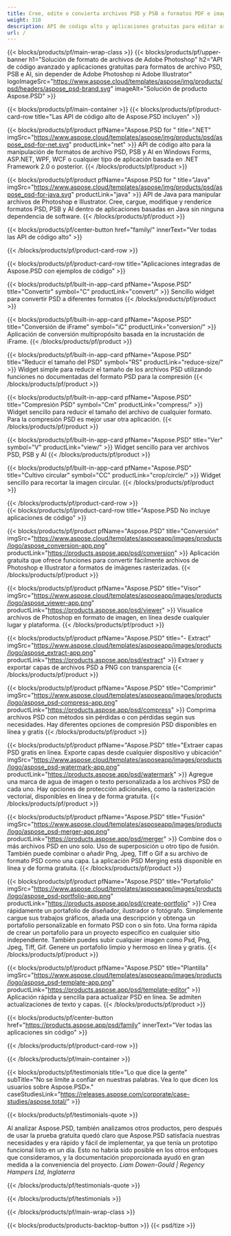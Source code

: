 ```yaml
---
title: Cree, edite o convierta archivos PSD y PSB a formatos PDF e imagen
weight: 310
description: API de código alto y aplicaciones gratuitas para editar archivos de Photoshop. Posibilidad de actualizar las propiedades de la capa, añadir marcas de agua, escala de rotación, voltear, recortar, dithering, ráster, conversión.
url: /
---
```


{{< blocks/products/pf/main-wrap-class >}}
{{< blocks/products/pf/upper-banner h1="Solución de formato de archivos de Adobe Photoshop" h2="API de código avanzado y aplicaciones gratuitas para formatos de archivo PSD, PSB e AI, sin depender de Adobe Photoshop ni Adobe Illustrator" logoImageSrc="https://www.aspose.cloud/templates/aspose/img/products/psd/headers/aspose_psd-brand.svg" imageAlt="Solución de producto Aspose.PSD" >}}

{{< blocks/products/pf/main-container >}}
{{< blocks/products/pf/product-card-row title="Las API de código alto de Aspose.PSD incluyen" >}}

{{< blocks/products/pf/product pfName="Aspose.PSD for " title=".NET" imgSrc="https://www.aspose.cloud/templates/aspose/img/products/psd/aspose_psd-for-net.svg" productLink="net" >}}
API de código alto para la manipulación de formatos de archivo PSD, PSB y AI en Windows Forms, ASP.NET, WPF, WCF o cualquier tipo de aplicación basada en .NET Framework 2.0 o posterior.
{{< /blocks/products/pf/product >}}

{{< blocks/products/pf/product pfName="Aspose.PSD for " title="Java" imgSrc="https://www.aspose.cloud/templates/aspose/img/products/psd/aspose_psd-for-java.svg" productLink="java" >}}
API de Java para manipular archivos de Photoshop e Illustrator. Cree, cargue, modifique y renderice formatos PSD, PSB y AI dentro de aplicaciones basadas en Java sin ninguna dependencia de software.
{{< /blocks/products/pf/product >}}

{{< blocks/products/pf/center-button href="family/" innerText="Ver todas las API de código alto" >}}

{{< /blocks/products/pf/product-card-row >}}

{{< blocks/products/pf/product-card-row title="Aplicaciones integradas de Aspose.PSD con ejemplos de código" >}}

{{< blocks/products/pf/built-in-app-card pfName="Aspose.PSD" title="Convertir" symbol="C" productLink="convert/" >}}
Sencillo widget para convertir PSD a diferentes formatos
{{< /blocks/products/pf/product >}}

{{< blocks/products/pf/built-in-app-card pfName="Aspose.PSD" title="Conversión de iFrame" symbol="iC" productLink="conversion/" >}}
Aplicación de conversión multipropósito basada en la incrustación de iFrame.
{{< /blocks/products/pf/product >}}

{{< blocks/products/pf/built-in-app-card pfName="Aspose.PSD" title="Reducir el tamaño del PSD" symbol="RS" productLink="reduce-size/" >}}
Widget simple para reducir el tamaño de los archivos PSD utilizando funciones no documentadas del formato PSD para la compresión
{{< /blocks/products/pf/product >}}

{{< blocks/products/pf/built-in-app-card pfName="Aspose.PSD" title="Compresión PSD" symbol="Cm" productLink="compress/" >}}
Widget sencillo para reducir el tamaño del archivo de cualquier formato. Para la compresión PSD es mejor usar otra aplicación.
{{< /blocks/products/pf/product >}}

{{< blocks/products/pf/built-in-app-card pfName="Aspose.PSD" title="Ver" symbol="V" productLink="view/" >}}
Widget sencillo para ver archivos PSD, PSB y AI
{{< /blocks/products/pf/product >}}

{{< blocks/products/pf/built-in-app-card pfName="Aspose.PSD" title="Cultivo circular" symbol="CC" productLink="crop/circle/" >}}
Widget sencillo para recortar la imagen circular.
{{< /blocks/products/pf/product >}}
									
{{< /blocks/products/pf/product-card-row >}}										   
{{< blocks/products/pf/product-card-row title="Aspose.PSD No incluye aplicaciones de código" >}}

{{< blocks/products/pf/product pfName="Aspose.PSD" title="Conversión" imgSrc="https://www.aspose.cloud/templates/asposeapp/images/products/logo/aspose_conversion-app.png" productLink="https://products.aspose.app/psd/conversion" >}}
Aplicación gratuita que ofrece funciones para convertir fácilmente archivos de Photoshop e Illustrator a formatos de imágenes rasterizadas.
{{< /blocks/products/pf/product >}}

{{< blocks/products/pf/product pfName="Aspose.PSD" title="Visor" imgSrc="https://www.aspose.cloud/templates/asposeapp/images/products/logo/aspose_viewer-app.png" productLink="https://products.aspose.app/psd/viewer" >}}
Visualice archivos de Photoshop en formato de imagen, en línea desde cualquier lugar y plataforma.
{{< /blocks/products/pf/product >}}

{{< blocks/products/pf/product pfName="Aspose.PSD" title="- Extract" imgSrc="https://www.aspose.cloud/templates/asposeapp/images/products/logo/aspose_extract-app.png" productLink="https://products.aspose.app/psd/extract" >}}
Extraer y exportar capas de archivos PSD a PNG con transparencia
{{< /blocks/products/pf/product >}}

{{< blocks/products/pf/product pfName="Aspose.PSD" title="Comprimir" imgSrc="https://www.aspose.cloud/templates/asposeapp/images/products/logo/aspose_psd-compress-app.png" productLink="https://products.aspose.app/psd/compress" >}}
Comprima archivos PSD con métodos sin pérdidas o con pérdidas según sus necesidades. Hay diferentes opciones de compresión PSD disponibles en línea y gratis
{{< /blocks/products/pf/product >}}

{{< blocks/products/pf/product pfName="Aspose.PSD" title="Extraer capas PSD gratis en línea. Exporte capas desde cualquier dispositivo y ubicación" imgSrc="https://www.aspose.cloud/templates/asposeapp/images/products/logo/aspose_psd-watermark-app.png" productLink="https://products.aspose.app/psd/watermark" >}}
Agregue una marca de agua de imagen o texto personalizada a los archivos PSD de cada uno. Hay opciones de protección adicionales, como la rasterización vectorial, disponibles en línea y de forma gratuita.
{{< /blocks/products/pf/product >}}

{{< blocks/products/pf/product pfName="Aspose.PSD" title="Fusión" imgSrc="https://www.aspose.cloud/templates/asposeapp/images/products/logo/aspose_psd-merger-app.png" productLink="https://products.aspose.app/psd/merger" >}}
Combine dos o más archivos PSD en uno solo. Uso de superposición u otro tipo de fusión. También puede combinar o añadir Png, Jpeg, Tiff o Gif a su archivo de formato PSD como una capa. La aplicación PSD Merging está disponible en línea y de forma gratuita.
{{< /blocks/products/pf/product >}}

{{< blocks/products/pf/product pfName="Aspose.PSD" title="Portafolio" imgSrc="https://www.aspose.cloud/templates/asposeapp/images/products/logo/aspose_psd-portfolio-app.png" productLink="https://products.aspose.app/psd/create-portfolio" >}}
Crea rápidamente un portafolio de diseñador, ilustrador o fotógrafo. Simplemente cargue sus trabajos gráficos, añada una descripción y obtenga un portafolio personalizable en formato PSD con o sin foto. Una forma rápida de crear un portafolio para un proyecto específico en cualquier sitio independiente. También puedes subir cualquier imagen como Psd, Png, Jpeg, Tiff, Gif. Genere un portafolio limpio y hermoso en línea y gratis.
{{< /blocks/products/pf/product >}}

{{< blocks/products/pf/product pfName="Aspose.PSD" title="Plantilla" imgSrc="https://www.aspose.cloud/templates/asposeapp/images/products/logo/aspose_psd-template-app.png" productLink="https://products.aspose.app/psd/template-editor" >}}
Aplicación rápida y sencilla para actualizar PSD en línea. Se admiten actualizaciones de texto y capas.
{{< /blocks/products/pf/product >}}

{{< blocks/products/pf/center-button href="https://products.aspose.app/psd/family" innerText="Ver todas las aplicaciones sin código" >}}

{{< /blocks/products/pf/product-card-row >}}

{{< /blocks/products/pf/main-container >}}

{{< blocks/products/pf/testimonials title="Lo que dice la gente" subTitle="No se limite a confiar en nuestras palabras. Vea lo que dicen los usuarios sobre Aspose.PSD»." caseStudiesLink="https://releases.aspose.com/corporate/case-studies/aspose.total/" >}}

{{< blocks/products/pf/testimonials-quote >}}
<p class="first">
 Al analizar Aspose.PSD, también analizamos otros productos, pero después de usar la prueba gratuita quedó claro que Aspose.PSD satisfacía nuestras necesidades y era rápido y fácil de implementar, ya que tenía un prototipo funcional listo en un día. Esto no habría sido posible en los otros enfoques que consideramos, y la documentación proporcionada ayudó en gran medida a la conveniencia del proyecto.
 <em>
  Liam Dowen-Gould | Regency Hampers Ltd, Inglaterra
 </em>
</p>

{{< /blocks/products/pf/testimonials-quote >}}

{{< /blocks/products/pf/testimonials >}}

{{< /blocks/products/pf/main-wrap-class >}}

{{< blocks/products/products-backtop-button >}}
{{< psd/tize >}}

